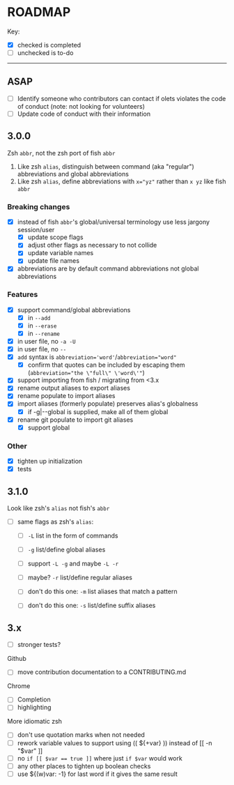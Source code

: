 # ROADMAP

Key:

- [x] checked is completed
- [ ] unchecked is to-do

---

## ASAP

- [ ] Identify someone who contributors can contact if olets violates the code of conduct (note: not looking for volunteers)
- [ ] Update code of conduct with their information

## 3.0.0

Zsh `abbr`, not the zsh port of fish `abbr`

1. Like zsh `alias`, distinguish between command (aka "regular") abbreviations and global abbreviations
1. Like zsh `alias`, define abbreviations with `x="yz"` rather than `x yz` like fish `abbr`

### Breaking changes

- [x] instead of fish `abbr`'s global/universal terminology use less jargony session/user
	- [x] update scope flags
	- [x] adjust other flags as necessary to not collide
	- [x] update variable names
	- [x] update file names
- [x] abbreviations are by default command abbreviations not global abbreviations

### Features

- [x] support command/global abbreviations
  - [x] in `--add`
  - [x] in `--erase`
  - [x] in `--rename`
- [x] in user file, no `-a -U`
- [x] in user file, no `--`
- [x] `add` syntax is `abbreviation='word'`/`abbreviation="word"`
	- [x] confirm that quotes can be included by escaping them (`abbreviation="the \"full\" \'word\'"`)
- [x] support importing from fish / migrating from <3.x
- [x] rename output aliases to export aliases
- [x] rename populate to import aliases
- [x] import aliases (formerly populate) preserves alias's globalness
  - [x] if -g|--global is supplied, make all of them global
- [x] rename git populate to import git aliases
	- [x] support global

### Other

- [x] tighten up initialization
- [x] tests

## 3.1.0

Look like zsh's `alias` not fish's `abbr`

- [ ] same flags as zsh's `alias`:
	- [ ] `-L` list in the form of commands
	- [ ] `-g` list/define global aliases
	- [ ] support `-L -g` and maybe `-L -r`
	- [ ] maybe? `-r` list/define regular aliases
	- [ ] don't do this one: `-m` list aliases that match a pattern
	- [ ] don't do this one: `-s` list/define suffix aliases


## 3.x

- [ ] stronger tests?

Github

- [ ] move contribution documentation to a CONTRIBUTING.md

Chrome

- [ ] Completion
- [ ] highlighting

More idiomatic zsh

- [ ] don't use quotation marks when not needed
- [ ] rework variable values to support using (( ${+var} )) instead of [[ -n "$var" ]]
- [ ] no `if [[ $var == true ]]` where just  `if $var` would work
- [ ] any other places to tighten up boolean checks
- [ ] use ${(w)var: -1} for last word if it gives the same result
